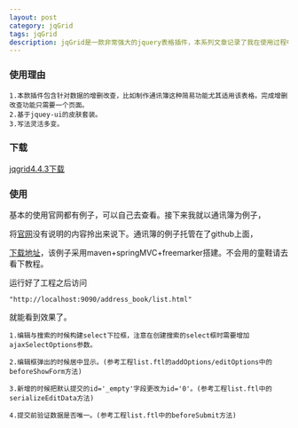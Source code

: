 ```yaml
---
layout: post
category: jqGrid
tags: jqGrid
description: jqGrid是一款非常强大的jquery表格插件，本系列文章记录了我在使用过程中遇到的各种各样问题。特此记录下来分享给大家。
---
```


### 使用理由
    
    1.本款插件包含针对数据的增删改查，比如制作通讯簿这种简易功能尤其适用该表格。完成增删改查功能只需要一个页面。
    2.基于jquey-ui的皮肤套装。
    3.写法灵活多变。
	
### 下载
[jqgrid4.4.3下载][jqgrid4.4.3]
    
	 
### 使用
    
基本的使用官网都有例子，可以自己去查看。接下来我就以通讯簿为例子，

将[官网][jqgrid]没有说明的内容拎出来说下。通讯簿的例子托管在了github上面，

[下载地址][address_book_download]，该例子采用maven+springMVC+freemarker搭建。不会用的童鞋请去看下教程。

运行好了工程之后访问

    "http://localhost:9090/address_book/list.html"
    
就能看到效果了。  

    
    1.编辑与搜索的时候构建select下拉框，注意在创建搜索的select框时需要增加ajaxSelectOptions参数。
    
    2.编辑框弹出的时候居中显示。(参考工程list.ftl的addOptions/editOptions中的beforeShowForm方法)
    
    3.新增的时候把默认提交的id='_empty'字段更改为id='0'。(参考工程list.ftl中的serializeEditData方法)
    
    4.提交前验证数据是否唯一。(参考工程list.ftl中的beforeSubmit方法)
    
    
    

[jqgrid4.4.3]: http://www.trirand.com/blog/jqgrid/downloads/jquery.jqGrid-4.4.3.zip "jqgrid4.4.3下载"
[jqgrid]: http://trirand.com/blog/jqgrid/jqgrid.html "官网"
[address_book_download]: https://github.com/zhmlvft/address_book "下载地址"
